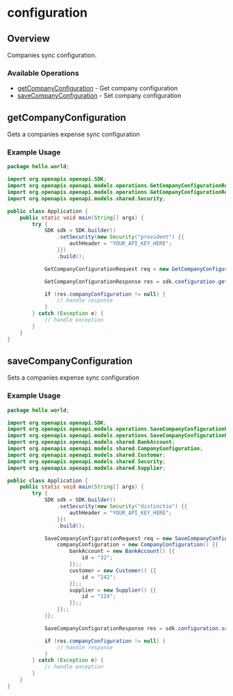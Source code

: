 # configuration

## Overview

Companies sync configuration.

### Available Operations

* [getCompanyConfiguration](#getcompanyconfiguration) - Get company configuration
* [saveCompanyConfiguration](#savecompanyconfiguration) - Set company configuration

## getCompanyConfiguration

Gets a companies expense sync configuration

### Example Usage

```java
package hello.world;

import org.openapis.openapi.SDK;
import org.openapis.openapi.models.operations.GetCompanyConfigurationRequest;
import org.openapis.openapi.models.operations.GetCompanyConfigurationResponse;
import org.openapis.openapi.models.shared.Security;

public class Application {
    public static void main(String[] args) {
        try {
            SDK sdk = SDK.builder()
                .setSecurity(new Security("provident") {{
                    authHeader = "YOUR_API_KEY_HERE";
                }})
                .build();

            GetCompanyConfigurationRequest req = new GetCompanyConfigurationRequest("8a210b68-6988-11ed-a1eb-0242ac120002");            

            GetCompanyConfigurationResponse res = sdk.configuration.getCompanyConfiguration(req);

            if (res.companyConfiguration != null) {
                // handle response
            }
        } catch (Exception e) {
            // handle exception
        }
    }
}
```

## saveCompanyConfiguration

Sets a companies expense sync configuration

### Example Usage

```java
package hello.world;

import org.openapis.openapi.SDK;
import org.openapis.openapi.models.operations.SaveCompanyConfigurationRequest;
import org.openapis.openapi.models.operations.SaveCompanyConfigurationResponse;
import org.openapis.openapi.models.shared.BankAccount;
import org.openapis.openapi.models.shared.CompanyConfiguration;
import org.openapis.openapi.models.shared.Customer;
import org.openapis.openapi.models.shared.Security;
import org.openapis.openapi.models.shared.Supplier;

public class Application {
    public static void main(String[] args) {
        try {
            SDK sdk = SDK.builder()
                .setSecurity(new Security("distinctio") {{
                    authHeader = "YOUR_API_KEY_HERE";
                }})
                .build();

            SaveCompanyConfigurationRequest req = new SaveCompanyConfigurationRequest("8a210b68-6988-11ed-a1eb-0242ac120002") {{
                companyConfiguration = new CompanyConfiguration() {{
                    bankAccount = new BankAccount() {{
                        id = "32";
                    }};;
                    customer = new Customer() {{
                        id = "142";
                    }};;
                    supplier = new Supplier() {{
                        id = "124";
                    }};;
                }};;
            }};            

            SaveCompanyConfigurationResponse res = sdk.configuration.saveCompanyConfiguration(req);

            if (res.companyConfiguration != null) {
                // handle response
            }
        } catch (Exception e) {
            // handle exception
        }
    }
}
```

